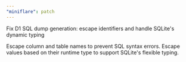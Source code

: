 ```yaml
---
"miniflare": patch
---
```


Fix D1 SQL dump generation: escape identifiers and handle SQLite's dynamic typing

Escape column and table names to prevent SQL syntax errors.
Escape values based on their runtime type to support SQLite's flexible typing.
